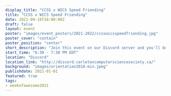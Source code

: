 ```yaml
---
display_title: "CCSS x WICS Speed Friending"
title: "CCSS x WICS Speed Friending"
date: 2021-09-16T18:00:00Z
draft: false
layout: event
poster: "images/event_posters/2021-2022/ccsswicsspeedfriending.jpg"
poster_cover: "contain"
poster_position: "center"
short_description: "Join this event on our Discord server and you'll be randomly shuffled into a new group conversation every few minutes."
start_time: "6:30 - 7:30 PM EDT"
location: "Discord"
location_link: "http://discord.carletoncomputersciencesociety.ca/"
background: "images/orientation2018-min.jpeg"
publishdate: 2021-01-01
featured: true
tags:
- weekofawesome2021
---
```

